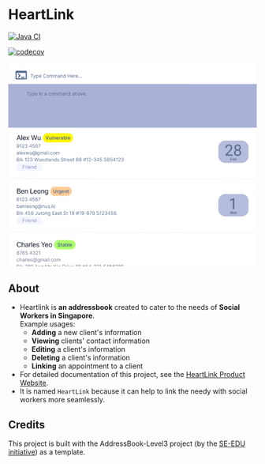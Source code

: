 # HeartLink

[![Java CI](https://github.com/AY2526S1-CS2103T-T09-1/tp/actions/workflows/gradle.yml/badge.svg?branch=master)](https://github.com/AY2526S1-CS2103T-T09-1/tp/actions/workflows/gradle.yml)

[![codecov](https://codecov.io/github/AY2526S1-CS2103T-T09-1/tp/graph/badge.svg?token=X0CYY9ZH9P)](https://codecov.io/github/AY2526S1-CS2103T-T09-1/tp)

![Ui](docs/images/Ui.png)

## About

- Heartlink is **an addressbook** created to cater to the needs of **Social Workers in Singapore**.<br>
  Example usages:
    - **Adding** a new client's information
    - **Viewing** clients' contact information
    - **Editing** a client's information
    - **Deleting** a client's information
    - **Linking** an appointment to a client
- For detailed documentation of this project, see
  the [HeartLink Product Website](https://ay2526s1-cs2103t-t09-1.github.io/tp/).
- It is named `HeartLink` because it can help to link the needy with social workers more seamlessly.

## Credits

This project is built with the AddressBook-Level3 project (by the [SE-EDU initiative](https://se-education.org)) as a
template.
